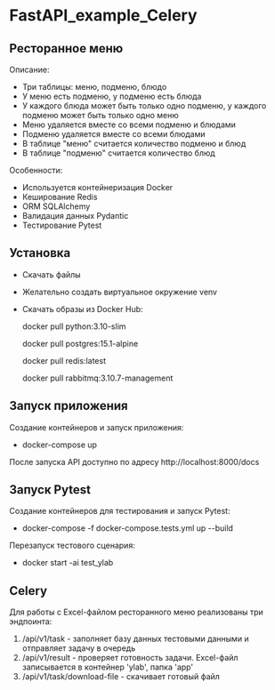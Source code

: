 # FastAPI_example_Celery

## Ресторанное меню

Описание:

- Три таблицы: меню, подменю, блюдо
- У меню есть подменю, у подменю есть блюда
- У каждого блюда может быть только одно подменю, у каждого подменю может быть только одно меню
- Меню удаляется вместе со всеми подменю и блюдами
- Подменю удаляется вместе со всеми блюдами
- В таблице "меню" считается количество подменю и блюд
- В таблице "подменю" считается количество блюд

Особенности:

- Используется контейнеризация Docker
- Кеширование Redis
- ORM SQLAlchemy
- Валидация данных Pydantic
- Тестирование Pytest

## Установка

- Скачать файлы
- Желательно создать виртуальное окружение venv
- Скачать образы из Docker Hub:

    docker pull python:3.10-slim

    docker pull postgres:15.1-alpine

    docker pull redis:latest

    docker pull rabbitmq:3.10.7-management

## Запуск приложения

Создание контейнеров и запуск приложения:

- docker-compose up

После запуска API доступно по адресу http://localhost:8000/docs

## Запуск Pytest

Создание контейнеров для тестирования и запуск Pytest:

- docker-compose -f docker-compose.tests.yml up --build

Перезапуск тестового сценария:

- docker start -ai test_ylab

## Celery

Для работы с Excel-файлом ресторанного меню реализованы три эндпоинта:

1. /api/v1/task - заполняет базу данных тестовыми данными и отправляет задачу в очередь
2. /api/v1/result - проверяет готовность задачи. Excel-файл записывается в контейнер 'ylab', папка 'app'
3. /api/v1/task/download-file - скачивает готовый файл
